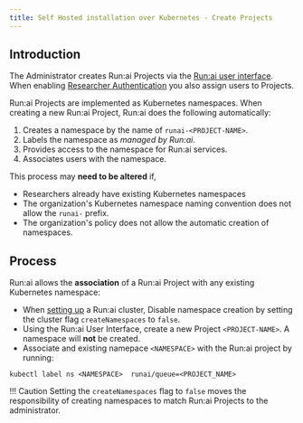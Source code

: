 ```yaml
---
title: Self Hosted installation over Kubernetes - Create Projects
---
```

## Introduction

The Administrator creates Run:ai Projects via the [Run:ai user interface](../../../aiinitiatives/org/projects.md#adding-a-new-project). When enabling [Researcher Authentication](../../authentication/researcher-authentication.md) you also assign users to Projects.

Run:ai Projects are implemented as Kubernetes namespaces. When creating a new Run:ai Project, Run:ai does the following automatically:

1. Creates a namespace by the name of `runai-<PROJECT-NAME>`.
2. Labels the namespace as *managed by Run:ai*.
3. Provides access to the namespace for Run:ai services.
4. Associates users with the namespace.

This process may **need to be altered** if,

* Researchers already have existing Kubernetes namespaces
* The organization's Kubernetes namespace naming convention does not allow the `runai-` prefix.
* The organization's policy does not allow the automatic creation of namespaces.

## Process

Run:ai allows the **association** of a Run:ai Project with any existing Kubernetes namespace:

* When [setting up](cluster.md#customize-installation) a Run:ai cluster, Disable namespace creation by setting the cluster flag `createNamespaces` to `false`.
* Using the Run:ai User Interface, create a new Project `<PROJECT-NAME>`. A namespace will **not** be created.
* Associate and existing namepace `<NAMESPACE>` with the Run:ai project by running:

```
kubectl label ns <NAMESPACE>  runai/queue=<PROJECT_NAME>
```

!!! Caution
    Setting the `createNamespaces` flag to `false` moves the responsibility of creating namespaces to match Run:ai Projects to the administrator.

